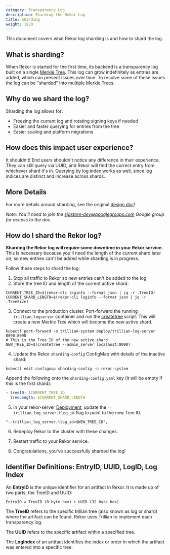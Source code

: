 ```yaml
---
category: Transparency Log
description: Sharding the Rekor Log
title: Sharding
weight: 1820
---
```


This document covers what Rekor log sharding is and how to shard the log.

## What is sharding?

When Rekor is started for the first time, its backend is a transparency log built on a single [Merkle Tree](https://en.wikipedia.org/wiki/Merkle_tree).
This log can grow indefinitely as entries are added, which can present issues over time.
To resolve some of these issues the log can be "sharded" into multiple Merkle Trees.

## Why do we shard the log?

Sharding the log allows for:

* Freezing the current log and rotating signing keys if needed
* Easier and faster querying for entries from the tree
* Easier scaling and platform migrations


## How does this impact user experience?

It shouldn't!
End users shouldn't notice any difference in their experience.
They can still query via UUID, and Rekor will find the correct entry from whichever shard it's in.
Querying by log index works as well, since log indices are distinct and increase across shards.

## More Details

For more details around sharding, see the original [design doc](https://docs.google.com/document/d/1QBTyK-wquplNdeUB5_aqztQHigJOepCvd-4FL4H-zl8/edit?resourcekey=0-grdVbSltkTvpNvhj03laCQ#heading=h.al4txfo7pxwl)!

_Note: You'll need to join the sigstore-dev@googlegroups.com Google group for access to the doc._


## How do I shard the Rekor log?

**Sharding the Rekor log will require some downtime in your Rekor service.**
This is necessary because you'll need the length of the current shard later on, so new entries can't be added while sharding is in progress.

Follow these steps to shard the log:
1. Stop all traffic to Rekor so new entries can't be added to the log
2. Store the tree ID and length of the current active shard:
```
CURRENT_TREE_ID=$(rekor-cli loginfo --format json | jq -r .TreeID)
CURRENT_SHARD_LENGTH=$(rekor-cli loginfo --format json | jq -r .TreeSize)
```

3. Connect to the production cluster. Port-forward the running `trillian_logserver` container and run the [createtree](https://github.com/google/trillian/blob/master/cmd/createtree/main.go) script.
This will create a new Merkle Tree which will become the new active shard.

```
kubectl port-forward -n trillian-system deploy/trillian-log-server 8090:8090
# This is the Tree ID of the new active shard
NEW_TREE_ID=$(createtree --admin_server localhost:8090)
```

4. Update the Rekor `sharding-config` ConfigMap with details of the inactive shard:

```
kubectl edit configmap sharding-config -n rekor-system
```

Append the following onto the `sharding-config.yaml` key (it will be empty if this is the first shard):

```yaml
- treeID: $CURRENT_TREE_ID
  treeLength: $CURRENT_SHARD_LENGTH
```

5. In your rekor-server [Deployment](https://github.com/sigstore/rekor/blob/main/config/rekor.yaml), update the `--trillian_log_server.tlog_id` flag to point to the new Tree ID.

```
"--trillian_log_server.tlog_id=$NEW_TREE_ID",
```

6. Redeploy Rekor to the cluster with these changes.

7. Restart traffic to your Rekor service.

8. Congratulations, you've successfully sharded the log!

## Identifier Definitions: EntryID, UUID, LogID, Log Index

An **EntryID** is the unique identifier for an artifact in Rekor. It is made up of two parts, the TreeID and UUID: 

  `EntryID = TreeID (8 byte hex) + UUID (32 byte hex)`

The **TreeID** refers to the specific trillian tree (also known as log or shard) where the artifact can be found. Rekor uses Trillian to implement each transparency log.

The **UUID** refers to the specific artifact within a specified tree.

The **LogIndex** of an artifact identifies the index or order in which the artifact was entered into a specific tree.